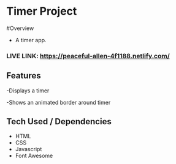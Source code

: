# Timer Project
 
#Overview
- A timer app. 

### LIVE LINK: https://peaceful-allen-4f1188.netlify.com/

## Features 

-Displays a timer 

-Shows an animated border around timer 

## Tech Used / Dependencies

- HTML
- CSS
- Javascript
- Font Awesome 
